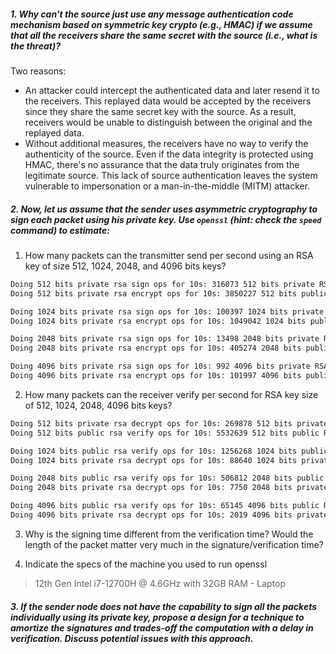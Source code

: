 
##### 1. Why can't the source just use any message authentication code mechanism based on symmetric key crypto (e.g., HMAC) if we assume that all the receivers share the same secret with the source (i.e., what is the threat)?
Two reasons:
- An attacker could intercept the authenticated data and later resend it to the receivers. This replayed data would be accepted by the receivers since they share the same secret key with the source. As a result, receivers would be unable to distinguish between the original and the replayed data.
- Without additional measures, the receivers have no way to verify the authenticity of the source. Even if the data integrity is protected using HMAC, there's no assurance that the data truly originates from the legitimate source. This lack of source authentication leaves the system vulnerable to impersonation or a man-in-the-middle (MITM) attacker.

##### 2. Now, let us assume that the sender uses asymmetric cryptography to sign each packet using his private key. Use `openssl` (hint: check the `speed` command) to estimate:

1. How many packets can the transmitter send per second using an RSA key of size 512, 1024, 2048, and 4096 bits keys?

``` bash
Doing 512 bits private rsa sign ops for 10s: 316073 512 bits private RSA sign ops in 9.98s
Doing 512 bits private rsa encrypt ops for 10s: 3850227 512 bits public RSA encrypt ops in 9.77s

Doing 1024 bits private rsa sign ops for 10s: 100397 1024 bits private RSA sign ops in 9.98s
Doing 1024 bits private rsa encrypt ops for 10s: 1049042 1024 bits public RSA encrypt ops in 9.92s

Doing 2048 bits private rsa sign ops for 10s: 13498 2048 bits private RSA sign ops in 10.00s
Doing 2048 bits private rsa encrypt ops for 10s: 405274 2048 bits public RSA encrypt ops in 9.94s

Doing 4096 bits private rsa sign ops for 10s: 992 4096 bits private RSA sign ops in 10.00s
Doing 4096 bits private rsa encrypt ops for 10s: 101997 4096 bits public RSA encrypt ops in 9.97s

```

2. How many packets can the receiver verify per second for RSA key size of 512, 1024, 2048, 4096 bits keys?
``` bash
Doing 512 bits private rsa decrypt ops for 10s: 269878 512 bits private RSA decrypt ops in 9.99s
Doing 512 bits public rsa verify ops for 10s: 5532639 512 bits public RSA verify ops in 9.98s

Doing 1024 bits public rsa verify ops for 10s: 1256268 1024 bits public RSA verify ops in 9.99s
Doing 1024 bits private rsa decrypt ops for 10s: 88640 1024 bits private RSA decrypt ops in 9.98s

Doing 2048 bits public rsa verify ops for 10s: 506812 2048 bits public RSA verify ops in 9.99s
Doing 2048 bits private rsa decrypt ops for 10s: 7750 2048 bits private RSA decrypt ops in 9.98s

Doing 4096 bits public rsa verify ops for 10s: 65145 4096 bits public RSA verify ops in 9.99s
Doing 4096 bits private rsa decrypt ops for 10s: 2019 4096 bits private RSA decrypt ops in 9.98s
```

3. Why is the signing time different from the verification time? Would the length of the packet matter very much in the signature/verification time?


4. Indicate the specs of the machine you used to run openssl
> 12th Gen Intel i7-12700H @ 4.6GHz with 32GB RAM - Laptop


##### 3. If the sender node does not have the capability to sign all the packets individually using its private key, propose a design for a technique to amortize the signatures and trades-off the computation with a delay in verification. Discuss potential issues with this approach.